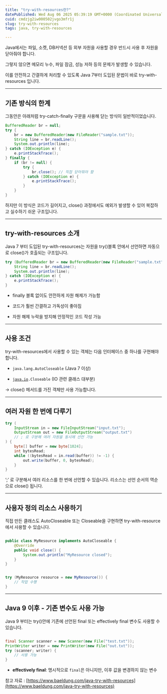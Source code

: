 ```yaml
---
title: "try-with-resources란?"
datePublished: Wed Aug 06 2025 05:39:19 GMT+0000 (Coordinated Universal Time)
cuid: cmdzjg2iw000502jvgo3mfr1j
slug: try-with-resources
tags: java, try-with-resources

---
```


Java에서는 파일, 소켓, DB커넥션 등 외부 자원을 사용할 경우 반드시 사용 후 자원을 닫아줘야 합니다.

그렇지 않으면 메모리 누수, 파일 잠금, 성능 저하 등의 문제가 발생할 수 있습니다.

이를 안전하고 간결하게 처리할 수 있도록 Java 7부터 도입된 문법이 바로 try-with-resources 입니다.

---

## 기존 방식의 한계

그동안은 아래처럼 try-catch-finally 구문을 사용해 닫는 방식이 일반적이었습니다.

```java
BufferedReader br = null;
try {
    br = new BufferedReader(new FileReader("sample.txt"));
    String line = br.readLine();
    System.out.println(line);
} catch (IOException e) {
    e.printStackTrace();
} finally {
    if (br != null) {
        try {
            br.close(); // 직접 닫아줘야 함
        } catch (IOException e) {
            e.printStackTrace();
        }
    }
}
```

하지만 이 방식은 코드가 길어지고, close() 과정에서도 예외가 발생할 수 있어 복잡하고 실수하기 쉬운 구조입니다.

---

## try-with-resources 소개

Java 7 부터 도입된 try-with-resources는 자원을 try()블록 안에서 선언하면 자동으로 close()가 호출되는 구조입니다.

```java
try (BufferedReader br = new BufferedReader(new FileReader("sample.txt"))) {
    String line = br.readLine();
    System.out.println(line);
} catch (IOException e) {
    e.printStackTrace();
}
```

* finally 블록 없이도 안전하게 자원 해제가 가능함
    
* 코드가 훨씬 간결하고 가독성이 좋아짐
    
* 자원 해제 누락을 방지해 안정적인 코드 작성 가능
    

---

## 사용 조건

try-with-resources에서 사용할 수 있는 객체는 다음 인터페이스 중 하나를 구현해야 합니다.

* `java.lang.AutoCloseable` (Java 7 이상)
    
* [`java.io`](http://java.io)`.Closeable` (IO 관련 클래스 대부분)
    

→ close() 메서드를 가진 객체만 사용 가능합니다.

---

## 여러 자원 한 번에 다루기

```java
try (
    InputStream in = new FileInputStream("input.txt");
    OutputStream out = new FileOutputStream("output.txt")
    // ; 로 구분해 여러 자원을 동시에 선언 가능
) {
    byte[] buffer = new byte[1024];
    int bytesRead;
    while ((bytesRead = in.read(buffer)) != -1) {
        out.write(buffer, 0, bytesRead);
    }
}
```

‘;’ 로 구분해서 여러 리소스를 한 번에 선언할 수 있습니다. 리소스는 선언 순서의 역순으로 close() 됩니다.

---

## 사용자 정의 리소스 사용하기

직접 만든 클래스도 AutoCloseable 또는 Closeable을 구현하면 try-with-resource에서 사용할 수 있습니다.

```java

public class MyResource implements AutoCloseable {
    @Override
    public void close() {
        System.out.println("MyResource closed");
    }
}
```

```java

try (MyResource resource = new MyResource()) {
    // 작업 수행
}
```

---

## Java 9 이후 - 기존 변수도 사용 가능

Java 9 부터는 try()안에 기존에 선언된 final 또는 effectively final 변수도 사용할 수 있습니다.

```java

final Scanner scanner = new Scanner(new File("test.txt"));
PrintWriter writer = new PrintWriter(new File("out.txt"));
try (scanner; writer) {
    // 사용 가능
}
```

* **effectively final**: 명시적으로 `final`은 아니지만, 이후 값을 변경하지 않는 변수
    

참고 자료 : [https://www.baeldung.com/java-try-with-resources](https://www.baeldung.com/java-try-with-resources)